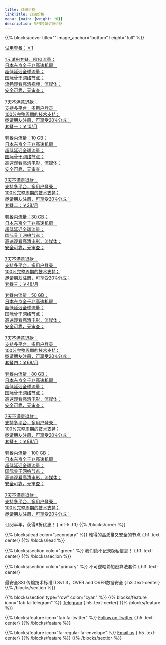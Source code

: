 ```yaml
---
title: 订阅价格
linkTitle: 订阅价格
menu: {main: {weight: 20}}
description: VPN套餐订阅价格
---
```


{{% blocks/cover title="" image_anchor="bottom" height="full" %}}

<a class="btn btn-lg btn-secondary me-5 mb-5 text-start" href="https://login.33way.top">
	<i class="fas fa-arrow-alt-circle-right ms-2"></i> 试用套餐：<span class="fs-1">￥1</span>
	<br> <br> 
  	<i class="fas fa-regular fa-xs fa-star"></i> 1元试用套餐，限1G流量；<br>
	<i class="fas fa-regular fa-xs fa-star"></i> 日本东京全千兆高速机房；<br>
	<i class="fas fa-regular fa-xs fa-star"></i> 超低延迟全球流量；<br>
	<i class="fas fa-regular fa-xs fa-star"></i> 国际骨干网络节点；<br>
	<i class="fas fa-regular fa-xs fa-star"></i> 流畅观看高清视频，流媒体；<br>
	<i class="fas fa-regular fa-xs fa-star"></i> 安全可靠，无审查；<br>
	<br> 
	<i class="fas fa-regular fa-xs fa-star"></i> 7天不满意退款；<br>
	<i class="fas fa-regular fa-xs fa-star"></i> 支持多平台，多用户登录；<br>
	<i class="fas fa-regular fa-xs fa-star"></i> 100%完整周期的技术支持；<br>
	<i class="fas fa-regular fa-xs fa-star"></i> 邀请朋友注册，可享受20%分成；<br>
</a>

<a class="btn btn-lg btn-primary me-5 mb-5 text-start" href="https://login.33way.top">
  <i class="fas fa-arrow-alt-circle-right ms-2"></i> 套餐一：<span class="fs-1">￥10/月</span>
 	 <br> <br> 
  	<i class="fas fa-regular fa-xs fa-star"></i> 套餐内流量：10 GB；<br>
	<i class="fas fa-regular fa-xs fa-star"></i> 日本东京全千兆高速机房；<br>
	<i class="fas fa-regular fa-xs fa-star"></i> 超低延迟全球流量；<br>
	<i class="fas fa-regular fa-xs fa-star"></i> 国际骨干网络节点；<br>
	<i class="fas fa-regular fa-xs fa-star"></i> 高速观看高清电影，流媒体；<br>
	<i class="fas fa-regular fa-xs fa-star"></i> 安全可靠，无审查；<br>
	<br>
	<i class="fas fa-regular fa-xs fa-star"></i> 7天不满意退款；<br>
	<i class="fas fa-regular fa-xs fa-star"></i> 支持多平台，多用户登录；<br>
	<i class="fas fa-regular fa-xs fa-star"></i> 100%完整周期的技术支持；<br>
	<i class="fas fa-regular fa-xs fa-star"></i> 邀请朋友注册，可享受20%分成；<br>
</a>

<a class="btn btn-lg btn-primary me-5 mb-5 text-start" href="https://login.33way.top">
  <i class="fas fa-arrow-alt-circle-right ms-2"></i> 套餐二：<span class="fs-1">￥28/月</span>
 	 <br> <br> 
  	<i class="fas fa-regular fa-xs fa-star"></i> 套餐内流量：30 GB；<br>
	<i class="fas fa-regular fa-xs fa-star"></i> 日本东京全千兆高速机房；<br>
	<i class="fas fa-regular fa-xs fa-star"></i> 超低延迟全球流量；<br>
	<i class="fas fa-regular fa-xs fa-star"></i> 国际骨干网络节点；<br>
	<i class="fas fa-regular fa-xs fa-star"></i> 高速观看高清电影，流媒体；<br>
	<i class="fas fa-regular fa-xs fa-star"></i> 安全可靠，无审查；<br>
	<br>
	<i class="fas fa-regular fa-xs fa-star"></i> 7天不满意退款；<br>
	<i class="fas fa-regular fa-xs fa-star"></i> 支持多平台，多用户登录；<br>
	<i class="fas fa-regular fa-xs fa-star"></i> 100%完整周期的技术支持；<br>
	<i class="fas fa-regular fa-xs fa-star"></i> 邀请朋友注册，可享受20%分成；<br>
</a>

<a class="btn btn-lg btn-primary me-5 mb-5 text-start" href="https://login.33way.top">
  <i class="fas fa-arrow-alt-circle-right ms-2"></i> 套餐三：<span class="fs-1">￥48/月</span>
 	 <br> <br> 
  	<i class="fas fa-regular fa-xs fa-star"></i> 套餐内流量：50 GB；<br>
	<i class="fas fa-regular fa-xs fa-star"></i> 日本东京全千兆高速机房；<br>
	<i class="fas fa-regular fa-xs fa-star"></i> 超低延迟全球流量；<br>
	<i class="fas fa-regular fa-xs fa-star"></i> 国际骨干网络节点；<br>
	<i class="fas fa-regular fa-xs fa-star"></i> 高速观看高清电影，流媒体；<br>
	<i class="fas fa-regular fa-xs fa-star"></i> 安全可靠，无审查；<br>
	<br>
	<i class="fas fa-regular fa-xs fa-star"></i> 7天不满意退款；<br>
	<i class="fas fa-regular fa-xs fa-star"></i> 支持多平台，多用户登录；<br>
	<i class="fas fa-regular fa-xs fa-star"></i> 100%完整周期的技术支持；<br>
	<i class="fas fa-regular fa-xs fa-star"></i> 邀请朋友注册，可享受20%分成；<br>
</a>

<a class="btn btn-lg btn-primary me-5 mb-5 text-start" href="https://login.33way.top">
  <i class="fas fa-arrow-alt-circle-right ms-2"></i> 套餐四：<span class="fs-1">￥68/月</span>
 	 <br> <br> 
  	<i class="fas fa-regular fa-xs fa-star"></i> 套餐内流量：80 GB；<br>
	<i class="fas fa-regular fa-xs fa-star"></i> 日本东京全千兆高速机房；<br>
	<i class="fas fa-regular fa-xs fa-star"></i> 超低延迟全球流量；<br>
	<i class="fas fa-regular fa-xs fa-star"></i> 国际骨干网络节点；<br>
	<i class="fas fa-regular fa-xs fa-star"></i> 高速观看高清电影，流媒体；<br>
	<i class="fas fa-regular fa-xs fa-star"></i> 安全可靠，无审查；<br>
	<br>
	<i class="fas fa-regular fa-xs fa-star"></i> 7天不满意退款；<br>
	<i class="fas fa-regular fa-xs fa-star"></i> 支持多平台，多用户登录；<br>
	<i class="fas fa-regular fa-xs fa-star"></i> 100%完整周期的技术支持；<br>
	<i class="fas fa-regular fa-xs fa-star"></i> 邀请朋友注册，可享受20%分成；<br>
</a>

<a class="btn btn-lg btn-primary me-5 mb-5 text-start" href="https://login.33way.top">
  <i class="fas fa-arrow-alt-circle-right ms-2"></i> 套餐五：<span class="fs-1">￥88/月</span>
 	 <br> <br> 
  	<i class="fas fa-regular fa-xs fa-star"></i> 套餐内流量：100 GB；<br>
	<i class="fas fa-regular fa-xs fa-star"></i> 日本东京全千兆高速机房；<br>
	<i class="fas fa-regular fa-xs fa-star"></i> 超低延迟全球流量；<br>
	<i class="fas fa-regular fa-xs fa-star"></i> 国际骨干网络节点；<br>
	<i class="fas fa-regular fa-xs fa-star"></i> 高速观看高清电影，流媒体；<br>
	<i class="fas fa-regular fa-xs fa-star"></i> 安全可靠，无审查；<br>
	<br>
	<i class="fas fa-regular fa-xs fa-star"></i> 7天不满意退款；<br>
	<i class="fas fa-regular fa-xs fa-star"></i> 支持多平台，多用户登录；<br>
	<i class="fas fa-regular fa-xs fa-star"></i> 100%完整周期的技术支持；<br>
	<i class="fas fa-regular fa-xs fa-star"></i> 邀请朋友注册，可享受20%分成；<br>
</a>

订阅半年，获得8折优惠！
{.mt-5 .h1}
{{% /blocks/cover %}}


{{% blocks/lead color="secondary" %}}
难得的高质量又安全的节点
{.h1 .text-center}
{{% /blocks/lead %}}

{{% blocks/section color="green" %}}
我们绝不记录隐私信息！
{.h1 .text-center}
{{% /blocks/section %}}

{{% blocks/section color="primary" %}}
不可逆哈希加密算法套件
{.h3 .text-center}

最安全SSL传输技术标准TLSv1.3，OVER and OVER数据安全
{.h3 .text-center}
{{% /blocks/section %}}


{{% blocks/section type="row" color="cyan" %}}
{{% blocks/feature icon="fab fa-telegram" %}}
[Telegram](https://t.me/top33way)
{.h5 .text-center}
{{% /blocks/feature %}}


{{% blocks/feature icon="fab fa-twitter" %}}
[Follow on Twitter](https://x.com/33waytop)
{.h5 .text-center}
{{% /blocks/feature %}}


{{% blocks/feature icon="fa-regular fa-envelope" %}}
[Email us](mailto:top33way@gmail.com)
{.h5 .text-center}
{{% /blocks/feature %}}
{{% /blocks/section %}}